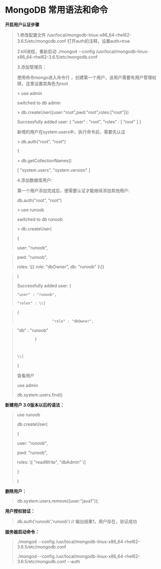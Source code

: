 # MongoDB 常用语法和命令

**开启用户认证步骤**

> 1.修改配置文件 /usr/local/mongodb-linux-x86\_64-rhel62-3.6.5/etc/mongodb.conf 打开auth的注释，设置auth=true
>
> 2.kill进程，重新启动 ./mongod --config /usr/local/mongodb-linux-x86\_64-rhel62-3.6.5/etc/mongodb.conf
>
> 3.添加管理员：
>
>
>
> 使用命令mongo进入命令行 ，创建第一个用户，该用户需要有用户管理权限，这里设置其角色为root
>
> &gt; use admin
>
> switched to db admin
>
> &gt; db.createUser\({user:"root",pwd:"root",roles:\["root"\]}\)
>
> Successfully added user: { "user" : "root", "roles" : \[ "root" \] }
>
> 新增的用户在system.users中，执行命令前，需要先认证
>
> &gt; db.auth\("root", "root"\)
>
> 1
>
> &gt; db.getCollectionNames\(\)
>
> \[ "system.users", "system.version" \]
>
> 4.添加数据库用户:
>
> 第一个用户添加完成后，便需要认证才能继续添加其他用户:
>
> db.auth\("root", "root"\)
>
> &gt; use runoob
>
> switched to db runoob
>
> &gt; db.createUser\(
>
> {
>
> user: "runoob",

> pwd:  "runoob",
>
> roles: \\[{ role: "dbOwner", db: "runoob" }\\]}

> \)
>
> Successfully added user: {
>
>     "user" : "runoob",
>
>     "roles" : \\[

> {
>
>                     "role" : "dbOwner",

> "db" : "runoob"
>
>
>
>             }
>
>
>
>     \\]
>
> }
>
> 查看用户
>
> use admin
>
> db.system.users.find\(\)

**新建用户 3.0版本以后的语法：**

> use runoob
>
> db.createUser\(
>
> {
>
> user: "runoob",
>
> pwd:  "runoob",
>
> roles: \\[ "readWrite", "dbAdmin" \\]
>
> }
>
> \)

**删除用户：**

> db.system.users.remove\({user:"java1"}\);

**用户授权验证：**

> db.auth\('runoob','runoob'\)  //  输出结果1，用户存在，验证成功

**服务器启动命令：**

> ./mongod --config /usr/local/mongodb-linux-x86\_64-rhel62-3.6.5/etc/mongodb.conf
>
> ./mongod --config /usr/local/mongodb-linux-x86\_64-rhel62-3.6.5/etc/mongodb.conf --auth



